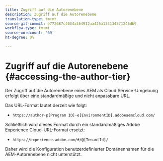 ```yaml
---
title: Zugriff auf die Autorenebene
description: Zugriff auf die Autorenebene
translation-type: tm+mt
source-git-commit: e772687c4034a364912aa426a133134571246db9
workflow-type: tm+mt
source-wordcount: '69'
ht-degree: 0%

---
```



# Zugriff auf die Autorenebene {#accessing-the-author-tier}

Der Zugriff auf die Autorenebene eines AEM als Cloud Service-Umgebung erfolgt über eine standardmäßige und nicht anpassbare URL.

Das URL-Format lautet derzeit wie folgt:

* `https://author-p[Program ID]-e[EnvironmentID].adobeaemcloud.com/`

Schließlich wird dieses Format durch ein standardmäßiges Adobe Experience Cloud-URL-Format ersetzt:

* `https://experience.adobe.com/#/@[TenantId]/`

Daher wird die Konfiguration benutzerdefinierter Domänennamen für die AEM-Autorenebene nicht unterstützt.
